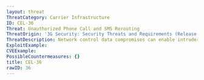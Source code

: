 ```yaml
---
layout: threat
ThreatCategory: Carrier Infrastructure
ID: CEL-36
Threat: Unauthorized Phone Call and SMS Rerouting
ThreatOrigin: '3G Security: Security Threats and Requirements (Release 4) [^165]'
ThreatDescription: Network control data compromises can enable intruders to reroute calls and Short Message Service (SMS) data.
ExploitExample:
CVEExample:
PossibleCountermeasures: {}
title: CEL-36
rawID: 36
---
```

